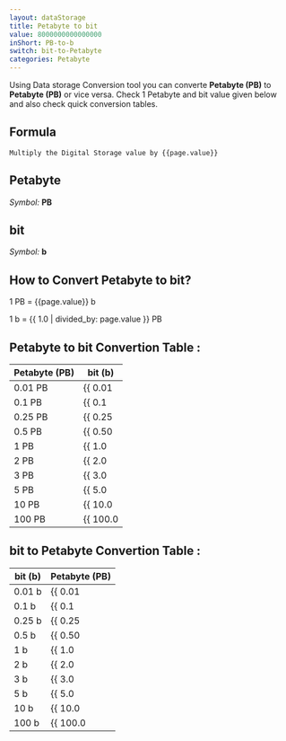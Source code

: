 ```yaml
---
layout: dataStorage
title: Petabyte to bit
value: 8000000000000000
inShort: PB-to-b
switch: bit-to-Petabyte
categories: Petabyte
---
```


Using Data storage Conversion tool you can converte **Petabyte (PB)** to **Petabyte (PB)** or vice versa. Check 1 Petabyte and bit value given below and also check quick conversion tables.

## Formula
`Multiply the Digital Storage value by {{page.value}}`

## Petabyte
*Symbol:* **PB**

## bit
*Symbol:* **b**

## How to Convert Petabyte to bit?

1 PB = {{page.value}} b

1 b = {{ 1.0 | divided_by: page.value }} PB


## Petabyte to bit Convertion Table :

| Petabyte (PB) | bit (b) |
| ---- | ---- |
| 0.01 PB | {{ 0.01 | times: page.value }} b |
| 0.1 PB | {{ 0.1 | times: page.value }} b |
| 0.25 PB | {{ 0.25 | times: page.value }} b |
| 0.5 PB | {{ 0.50 | times: page.value }} b |
| 1 PB | {{ 1.0 | times: page.value }} b |
| 2 PB | {{ 2.0 | times: page.value }} b |
| 3 PB | {{ 3.0 | times: page.value }} b |
| 5 PB | {{ 5.0 | times: page.value }} b |
| 10 PB | {{ 10.0 | times: page.value }} b |
| 100 PB | {{ 100.0 | times: page.value }} b |

## bit to Petabyte Convertion Table :

| bit (b) | Petabyte (PB) |
| ---- | ---- |
| 0.01 b | {{ 0.01 | divided_by: page.value }} PB |
| 0.1 b | {{ 0.1 | divided_by: page.value }} PB |
| 0.25 b | {{ 0.25 | divided_by: page.value }} PB |
| 0.5 b | {{ 0.50 | divided_by: page.value }} PB |
| 1 b | {{ 1.0 | divided_by: page.value }} PB |
| 2 b | {{ 2.0 | divided_by: page.value }} PB |
| 3 b | {{ 3.0 | divided_by: page.value }} PB |
| 5 b | {{ 5.0 | divided_by: page.value }} PB |
| 10 b | {{ 10.0 | divided_by: page.value }} PB |
| 100 b | {{ 100.0 | divided_by: page.value }} PB |


<script>
document.getElementById('selectInput')[20].selected = true
document.getElementById('selectOutput')[0].selected = true
</script>
